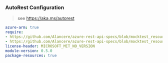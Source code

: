 ### AutoRest Configuration

> see https://aka.ms/autorest

``` yaml
azure-arm: true
require:
- https://github.com/Alancere/azure-rest-api-specs/blob/mocktest_resources/specification/resources/resource-manager/readme.md
- https://github.com/Alancere/azure-rest-api-specs/blob/mocktest_resources/specification/resources/resource-manager/readme.go.md
license-header: MICROSOFT_MIT_NO_VERSION
module-version: 0.5.0
package-resources: true
```